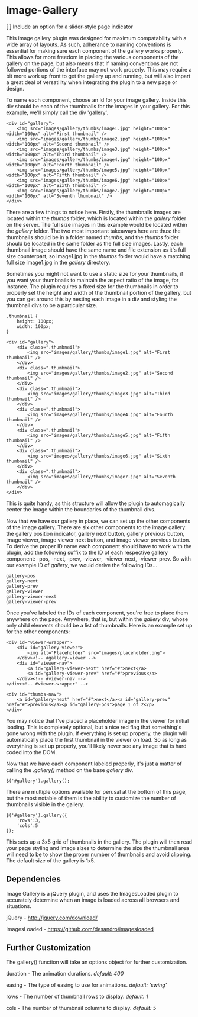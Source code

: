 Image-Gallery
=============

[ ] Include an option for a slider-style page indicator

This image gallery plugin was designed for maximum compatability with a wide array of layouts. As such, adherance to naming conventions is essential for making sure each component of the gallery works properly. This allows for more freedom in placing the various components of the gallery on the page, but also means that if naming conventions are not followed portions of the interface may not work properly. This may require a bit more work up front to get the gallery up and running, but will also impart a great deal of versatility when integrating the plugin to a new page or design.

To name each component, choose an Id for your image gallery. Inside this div should be each of the thumbnails for the images in your gallery. For this example, we'll simply call the div 'gallery'.

	<div id="gallery">
		<img src="images/gallery/thumbs/image1.jpg" height="100px" width="100px" alt="First thumbnail" />
		<img src="images/gallery/thumbs/image2.jpg" height="100px" width="100px" alt="Second thumbnail" />
		<img src="images/gallery/thumbs/image3.jpg" height="100px" width="100px" alt="Third thumbnail" />
		<img src="images/gallery/thumbs/image4.jpg" height="100px" width="100px" alt="Fourth thumbnail" />
		<img src="images/gallery/thumbs/image5.jpg" height="100px" width="100px" alt="Fifth thumbnail" />
		<img src="images/gallery/thumbs/image6.jpg" height="100px" width="100px" alt="Sixth thumbnail" />
		<img src="images/gallery/thumbs/image7.jpg" height="100px" width="100px" alt="Seventh thumbnail" />
	</div>
	
There are a few things to notice here. Firstly, the thumbnails images are located within the *thumbs* folder, which is located within the *gallery* folder on the server. The full size images in this example would be located within the *gallery* folder. The two most important takeaways here are thus: the thumbnails should be in a folder named *thumbs*, and the *thumbs* folder should be located in the same folder as the full size images. Lastly, each thumbnail image should have the same name and file extension as it's full size counterpart, so image1.jpg in the *thumbs* folder would have a matching full size image1.jpg in the *gallery* directory.

Sometimes you might not want to use a static size for your thumbnails, if you want your thumbnails to maintain the aspect ratio of the image, for instance. The plugin requires a fixed size for the thumbnails in order to properly set the height and width of the thumbnail portion of the gallery, but you can get around this by nesting each image in a div and styling the thumbnail divs to be a particular size.

	.thumbnail {
		height: 100px;
		width: 100px;
	}

	<div id="gallery">
		<div class=".thumbnail">
			<img src="images/gallery/thumbs/image1.jpg" alt="First thumbnail" />
		</div>
		<div class=".thumbnail">
			<img src="images/gallery/thumbs/image2.jpg" alt="Second thumbnail" />
		</div>
		<div class=".thumbnail">
			<img src="images/gallery/thumbs/image3.jpg" alt="Third thumbnail" />
		</div>
		<div class=".thumbnail">
			<img src="images/gallery/thumbs/image4.jpg" alt="Fourth thumbnail" />
		</div>
		<div class=".thumbnail">
			<img src="images/gallery/thumbs/image5.jpg" alt="Fifth thumbnail" />
		</div>
		<div class=".thumbnail">
			<img src="images/gallery/thumbs/image6.jpg" alt="Sixth thumbnail" />
		</div>
		<div class=".thumbnail">
			<img src="images/gallery/thumbs/image7.jpg" alt="Seventh thumbnail" />
		</div>
	</div>
	
This is quite handy, as this structure will allow the plugin to automagically center the image within the boundaries of the thumbnail divs.

Now that we have our gallery in place, we can set up the other components of the image gallery. There are six other components to the image gallery: the gallery position indicator, gallery next button, gallery previous button, image viewer, image viewer next button, and image viewer previous button. To derive the proper ID name each component should have to work with the plugin, add the following suffix to the ID of each respective gallery component: -pos, -next, -prev, -viewer, -viewer-next, -viewer-prev. So with our example ID of *gallery*, we would derive the following IDs...

	gallery-pos
	gallery-next
	gallery-prev
	gallery-viewer
	gallery-viewer-next
	gallery-viewer-prev
	
Once you've labeled the IDs of each component, you're free to place them anywhere on the page. Anywhere, that is, but within the *gallery* div, whose only child elements should be a list of thumbnails. Here is an example set up for the other components:

	<div id="viewer-wrapper">
		<div id="gallery-viewer">
			<img alt="Placeholder" src="images/placeholder.png">
		</div><!-- #gallery-viewer -->
		<div id="viewer-nav">
			<a id="gallery-viewer-next" href="#">next</a>
			<a id="gallery-viewer-prev" href="#">previous</a>
		</div><!-- #viewer-nav -->
	</div><!-- #viewer-wrapper" -->

	<div id="thumbs-nav">
		<a id="gallery-next" href="#">next</a><a id="gallery-prev" href="#">previous</a><p id="gallery-pos">page 1 of 2</p>
	</div>
	
You may notice that I've placed a placeholder image in the viewer for initial loading. This is completely optional, but a nice red flag that something's gone wrong with the plugin. If everything is set up properly, the plugin will automatically place the first thumbnail in the viewer on load. So as long as everything is set up properly, you'll likely never see any image that is hard coded into the DOM.

Now that we have each component labeled properly, it's just a matter of calling the _.gallery()_ method on the base *gallery* div.

	$('#gallery').gallery();
	
There are multiple options available for perusal at the bottom of this page, but the most notable of them is the ability to customize the number of thumbnails visible in the gallery.

	$('#gallery').gallery({
		'rows':3,
		'cols':5
	});
	
This sets up a 3x5 grid of thumbnails in the gallery. The plugin will then read your page styling and image sizes to determine the size the thumbnail area will need to be to show the proper number of thumbnails and avoid clipping. The default size of the gallery is 1x5.

Dependencies
------------

Image Gallery is a jQuery plugin, and uses the ImagesLoaded plugin to accurately determine when an image is loaded across all browsers and situations.

jQuery - http://jquery.com/download/

ImagesLoaded - https://github.com/desandro/imagesloaded

Further Customization
---------------------

The gallery() function will take an options object for further customization.

duration - The animation durations. *default: 400*
    
easing - The type of easing to use for animations. *default: 'swing'*

rows - The number of thumbnail rows to display. *default: 1*

cols - The number of thumbnail columns to display. *default: 5*
    
